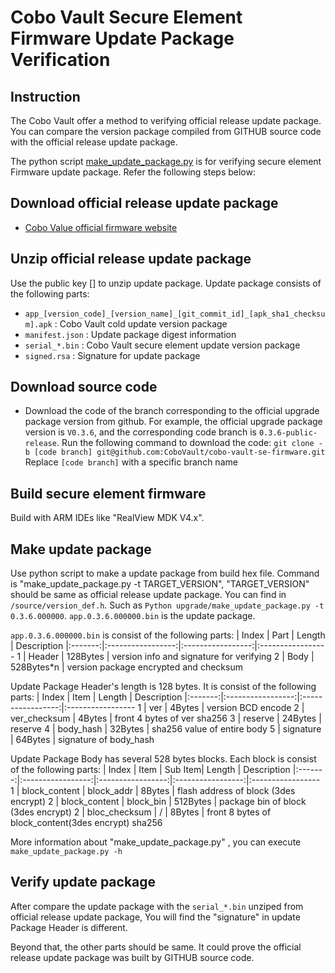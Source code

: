 
# Cobo Vault Secure Element Firmware Update Package Verification

## Instruction
The Cobo Vault offer a method to verifying official release update package. You can compare the version package compiled from GITHUB source code with the official release update package.

The python script [make_update_package.py](https://github.com/cobo-vault-se-firmware/upgrade/make_update_package.py) is for verifying secure element Firmware update package.
Refer the following steps below:

## Download official release update package
- [Cobo Value official firmware website](https://cobo.com/hardware-wallet/firmware)

## Unzip official release update package
  Use the public key [] to unzip update package.
  Update package consists of the following parts:
- `app_[version_code]_[version_name]_[git_commit_id]_[apk_sha1_checksum].apk` : Cobo Vault cold update version package
- `manifest.json` : Update package digest information
- `serial_*.bin` : Cobo Vault secure element update version package
- `signed.rsa` : Signature for update package

## Download source code
- Download the code of the branch corresponding to the official upgrade package version from github. For example, the official upgrade package version is `V0.3.6`, and the corresponding code branch is `0.3.6-public-release`.
Run the following command to download the code:
`git clone -b [code branch] git@github.com:CoboVault/cobo-vault-se-firmware.git`
Replace `[code branch]` with a specific branch name


## Build secure element firmware
  Build with ARM IDEs like "RealView MDK V4.x".

## Make update package
  Use python script to make a update package from build hex file.
  Command is "make_update_package.py -t TARGET_VERSION", "TARGET_VERSION" should be same as official release update package. You can find in `/source/version_def.h`.
  Such as `Python upgrade/make_update_package.py -t 0.3.6.000000`. `app.0.3.6.000000.bin` is the update package.

  `app.0.3.6.000000.bin` is consist of the following parts:
| Index | Part | Length | Description
|:-------:|:-----------------:|:-----------------:|:-----------------
1 | Header | 128Bytes   | version info and signature for verifying
2 | Body   | 528Bytes*n | version package encrypted and checksum

Update Package Header's length is 128 bytes. It is consist of the following parts:
| Index | Item | Length | Description
|:-------:|:-----------------:|:-----------------:|:-----------------
1 | ver            | 4Bytes     | version BCD encode
2 | ver_checksum   | 4Bytes     | front 4 bytes of ver sha256
3 | reserve        | 24Bytes    | reserve
4 | body_hash      | 32Bytes    | sha256 value of entire body
5 | signature      | 64Bytes    | signature of body_hash

Update Package Body has several 528 bytes blocks. Each block is consist of the following parts:
| Index | Item |  Sub Item| Length | Description
|:-------:|:-----------------:|:-----------------:|:-----------------:|:-----------------
1 | block_content  |  block_addr   | 8Bytes   | flash address of block (3des encrypt)
2 | block_content  |  block_bin    | 512Bytes | package bin of block (3des encrypt)
2 | bloc_checksum  |  /            | 8Bytes   | front 8 bytes of block_content(3des encrypt) sha256

More information about "make_update_package.py" , you can execute `make_update_package.py -h`

## Verify update package
After compare the update package with the `serial_*.bin` unziped from official release update package,
You will find the "signature" in update Package Header is different.

Beyond that, the other parts should be same.
It could prove the official release update package was built by GITHUB source code.



